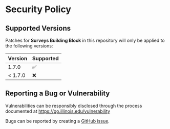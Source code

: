 # Security Policy

## Supported Versions

Patches for **Surveys Building Block** in this repository will only be applied to the following versions:

| Version | Supported          |
| ------- | ------------------ |
| 1.7.0   | :white_check_mark: |
| < 1.7.0 | :x:                |

## Reporting a Bug or Vulnerability

Vulnerabilities can be responsibly disclosed through the process
 documented at https://go.illinois.edu/vulnerability

Bugs can be reported by creating a [GitHub issue](https://github.com/rokwire/surveys-building-block/issues/new?assignees=&labels=bug&template=bug_report.md&title=%5BBUG%5D+).
